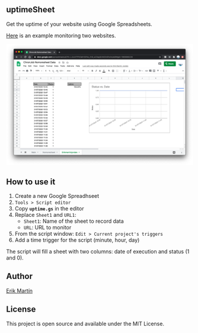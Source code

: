 ## uptimeSheet

Get the uptime of your website using Google Spreadsheets. 

[Here](https://docs.google.com/spreadsheets/d/1fn-LJUxVf7PtOleh1SFKe_Zn9_w23qcjKANDtnEhx0s/edit?usp=sharing) is an example monitoring two websites.

![uptimeSheet](https://github.com/erikmartinjordan/uptimeSheet/blob/master/uptimeSheet.png)

## How to use it

1. Create a new Google Spreadhseet
2. `Tools > Script editor`
3. Copy **`uptime.gs`** in the editor
4. Replace `Sheet1` and `URL1`:
    - `Sheet1`: Name of the sheet to record data
    - `URL`: URL to monitor
5. From the script window: `Edit > Current project's triggers`
6. Add a time trigger for the script (minute, hour, day)

The script will fill a sheet with two columns: date of execution and status (1 and 0). 

## Author

[Erik Martín](https://erikmartinjordan.com)

## License

This project is open source and available under the MIT License.